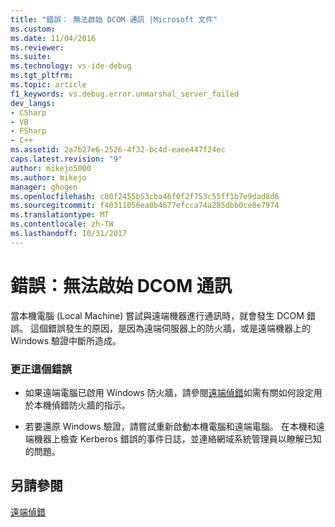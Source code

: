 ```yaml
---
title: "錯誤： 無法啟始 DCOM 通訊 |Microsoft 文件"
ms.custom: 
ms.date: 11/04/2016
ms.reviewer: 
ms.suite: 
ms.technology: vs-ide-debug
ms.tgt_pltfrm: 
ms.topic: article
f1_keywords: vs.debug.error.unmarshal_server_failed
dev_langs:
- CSharp
- VB
- FSharp
- C++
ms.assetid: 2a7b27e6-2526-4f32-bc4d-eaee447f24ec
caps.latest.revision: "9"
author: mikejo5000
ms.author: mikejo
manager: ghogen
ms.openlocfilehash: c80f2455b53cba46f0f2f753c55ff1b7e9dad8d6
ms.sourcegitcommit: f40311056ea0b4677efcca74a285dbb0ce0e7974
ms.translationtype: MT
ms.contentlocale: zh-TW
ms.lasthandoff: 10/31/2017
---
```

# <a name="error-unable-to-initiate-dcom-communication"></a>錯誤：無法啟始 DCOM 通訊
當本機電腦 (Local Machine) 嘗試與遠端機器進行通訊時，就會發生 DCOM 錯誤。 這個錯誤發生的原因，是因為遠端伺服器上的防火牆，或是遠端機器上的 Windows 驗證中斷所造成。  
  
### <a name="to-correct-this-error"></a>更正這個錯誤  
  
-   如果遠端電腦已啟用 Windows 防火牆，請參閱[遠端偵錯](../debugger/remote-debugging.md)如需有關如何設定用於本機偵錯防火牆的指示。  
  
-   若要還原 Windows 驗證，請嘗試重新啟動本機電腦和遠端電腦。 在本機和遠端機器上檢查 Kerberos 錯誤的事件日誌，並連絡網域系統管理員以瞭解已知的問題。  
  
## <a name="see-also"></a>另請參閱  
 [遠端偵錯](../debugger/remote-debugging.md)
